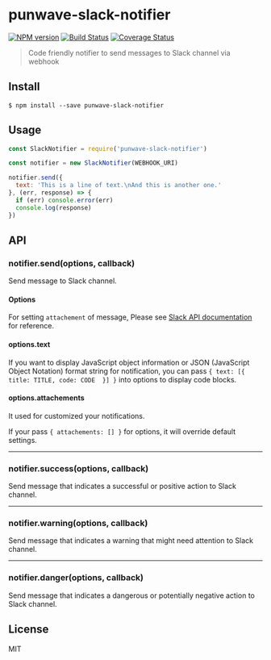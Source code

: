 # punwave-slack-notifier

[![NPM version][npm-image]][npm-url]
[![Build Status][travis-image]][travis-url]
[![Coverage Status][codecov-image]][codecov-url]

> Code friendly notifier to send messages to Slack channel via webhook

## Install

```
$ npm install --save punwave-slack-notifier
```

## Usage

```js
const SlackNotifier = require('punwave-slack-notifier')

const notifier = new SlackNotifier(WEBHOOK_URI)

notifier.send({
  text: 'This is a line of text.\nAnd this is another one.'
}, (err, response) => {
  if (err) console.error(err)
  console.log(response)
})
```

## API

### notifier.send(options, callback)

Send message to Slack channel.

#### Options

For setting `attachement` of message, Please see [Slack API documentation](https://api.slack.com/docs/message-attachments) for reference.

#### options.text

If you want to display JavaScript object information or JSON (JavaScript Object Notation) format string for notification, you can pass `{ text: [{ title: TITLE, code: CODE  }] }` into options to display code blocks.

#### options.attachements

It used for customized your notifications.

If your pass `{ attachements: [] }` for options, it will override default settings.

---

### notifier.success(options, callback)

Send message that indicates a successful or positive action to Slack channel.

---

### notifier.warning(options, callback)

Send message that indicates a warning that might need attention to Slack channel.

---

### notifier.danger(options, callback)

Send message that indicates a dangerous or potentially negative action to Slack channel.

## License

MIT

[npm-image]: https://img.shields.io/npm/v/punwave-slack-notifier.svg
[npm-url]: https://npmjs.org/package/punwave-slack-notifier
[travis-image]: https://img.shields.io/travis/punwave/punwave-slack-notifier.svg
[travis-url]: https://travis-ci.org/punwave/punwave-slack-notifier
[codecov-image]: https://img.shields.io/codecov/c/github/punwave/punwave-slack-notifier.svg
[codecov-url]: https://codecov.io/gh/punwave/punwave-slack-notifier
